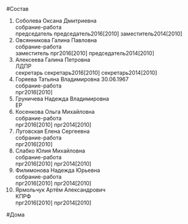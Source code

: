 #Состав  
1. Соболева Оксана Дмитриевна  
    собрание-работа  
    председатель председатель2016[2010] заместитель2014[2010]  
2. Овсянникова Галина Павловна  
    собрание-работа  
    заместитель прг2016[2010] председатель2014[2010]  
3. Алексеева Галина Петровна  
    ЛДПР  
    секретарь секретарь2016[2010] секретарь2014[2010]  
4. Горяева Татьяна Владимировна 30.06.1967  
    собрание-работа  
    прг2016[2010]  
5. Груничева Надежда Владимировна  
    ЕР  
6. Косенкова Ольга Михайловна  
    собрание-работа  
    прг2016[2010] прг2014[2010]  
7. Луговская Елена Сергеевна  
    собрание-работа  
    прг2016[2010]  
8. Слабко Юлия Михайловна  
    собрание-работа  
    прг2016[2010] прг2014[2010]  
9. Филимонова Надежда Юрьевна  
    собрание-работа  
    прг2016[2010] прг2014[2010]  
10. Ярмольчук Артём Александрович  
    КПРФ  
    прг2016[2010] прг2014[2010]  
  
#Дома  
